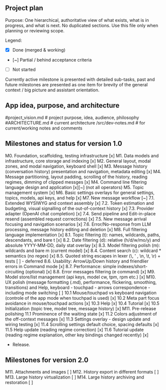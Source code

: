 ## Project plan

Purpose: One hierarchical, authoritative view of what exists, what is in progress, and what is next. No duplicated sections. Use this file only when planning or reviewing scope.

Legend:
- [x] Done (merged & working)
- [~] Partial / behind acceptance criteria
- [ ] Not started

Currently active milestone is presented with detailed sub-tasks, past and future milestones are presented as one item for brevity of the general context / big picture and assistant orientation.

## App idea, purpose, and architecture

#project_vision.md # project purpose, idea, audience, philosophy
#ARCHITECTURE.md # current architecture
/src/dev-notes.md # for current/working notes and comments

## Milestones and status for version 1.0

M0. Foundation, scaffolding, testing infrastructure [x]
M1. Data models and infrastructure, core storage and indexing [x]
M2. General layout, modal zones, and modal navigation, keyboard shell [x]
M3. Message history (conversation history) presentation and navigation, metadata editing [x]
M4. Message partitioning, layout padding, scrolling of the history, reading regimes, dimming of clipped messges [x]
M4. Command line filtering language design and application [x][~] (not all operators)
M5. Topic management system [x]
M6. Basic settings overlays for general settings, topics, models, api keys, and help [x]
M7. New message workflow [~]
    7.1. Extended WYSIWYG and context assembly [x]
    7.2. Token estimation and budgeting, visual signalling of the out-of-context history [x]
    7.3. Provider adapter (OpenAI chat completion) [x]
    7.4. Send pipeline and Edit-in-place resend (assembled request corrections) [x]
    7.5. New message arrival focusing and navigation scenarios [x]
    7.6. Error/No-response from LLM processing, message history editing and deletion [x]
M8. Full filtering language implementation [x]
    8.1. Topic filtering (t): names, wildcards, paths, descendants, and bare t [x]
    8.2. Date filtering (d): relative (h/d/w/mo/y) and absolute YYYY-MM-DD, daily stat overlay [x]
    8.3. Model filtering polish (m): wildcards and bare m (current model) [x]
    8.4. Content search (c): wildcard * semantics (no regex) [x]
    8.5. Quoted string escapes in lexer (\\, \' , \n, \t, \r) + tests [ ] - deferred
    8.6. Usability: ArrowUp/Down history and friendlier errors in Command mode [x]
    8.7. Performance: simple indexes/short-circuiting (optional) [x]
    8.8. Error messages filtering (e command) [x]
M9. Model store/list management (api keys, model cw, tpm, rpm etc.) [x]
M10. UX polish (message formatting (.md), performance, flickering, smoothing, transitions) and Help, keyboard - touchpad - arrows correspondence - including mode switching [ ]
    10.1 Mouse/touchpad vs keyboard navigation (controle of the app mode when touchpad is used) [x]
    10.2 Meta part focus avoidance in mouse/touchpad actions [x]
    10.3 Help [x]
    10.4 Tutorial [x]
    10.5 Initialization (topic tree, model tree, message history) [x]
M11. Pre-release polishing
    11.1 Prominence of the waiting state [x]
    11.2 Colors adjustment of the off-context messages [x]
    11.3 Settings overlay - design update and wiring testing [x]
    11.4 Scrolling settings default choice, spacing defaults [x]
    11.5 Help update (reading regime correction) [x]
    11.6 Tutorial update (reading regime explanation, other key bindings changed recently) [x]

- Release.

## Milestones for version 2.0

M11. Attachments and images [ ]
M12. History export in different formats [ ]
M13. Large history virtualization [ ]
M14. Large history archiving and restoration [ ]

